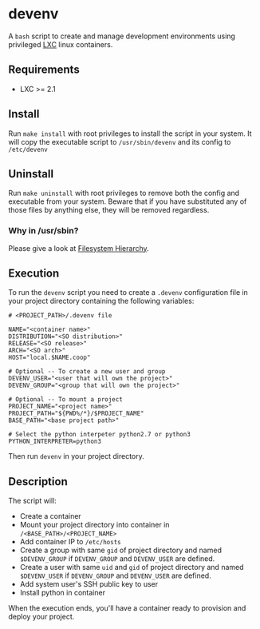 # devenv
A `bash` script to create and manage development environments using privileged [LXC](https://linuxcontainers.org/) linux containers.

## Requirements

* LXC >= 2.1

## Install
Run `make install` with root privileges to install the script in your system.
It will copy the executable script to `/usr/sbin/devenv` and its config to `/etc/devenv`

## Uninstall
Run `make uninstall` with root privileges to remove both the config and executable from your system.
Beware that if you have substituted any of those files by anything else, they will be removed regardless.

### Why in /usr/sbin?
Please give a look at [Filesystem Hierarchy](https://jlk.fjfi.cvut.cz/arch/manpages/man/file-hierarchy.7).

## Execution

To run the `devenv` script you need to create a `.devenv` configuration file in your project directory containing the following variables:

```
# <PROJECT_PATH>/.devenv file

NAME="<container name>"
DISTRIBUTION="<SO distribution>"
RELEASE="<SO release>"
ARCH="<SO arch>"
HOST="local.$NAME.coop"

# Optional -- To create a new user and group
DEVENV_USER="<user that will own the project>"
DEVENV_GROUP="<group that will own the project>"

# Optional -- To mount a project
PROJECT_NAME="<project name>"
PROJECT_PATH="${PWD%/*}/$PROJECT_NAME"
BASE_PATH="<base project path>"

# Select the python interpeter python2.7 or python3
PYTHON_INTERPRETER=python3
```

Then run `devenv` in your project directory.

## Description

The script will:

* Create a container
* Mount your project directory into container in `/<BASE_PATH>/<PROJECT_NAME>`
* Add container IP to `/etc/hosts`
* Create a group with same `gid` of project directory and named `$DEVENV_GROUP` if `DEVENV_GROUP` and `DEVENV_USER` are defined.
* Create a user with same `uid` and `gid` of project directory and named `$DEVENV_USER` if `DEVENV_GROUP` and `DEVENV_USER` are defined.
* Add system user's SSH public key to user
* Install python in container

When the execution ends, you'll have a container ready to provision and deploy your project.
